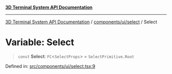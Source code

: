 [**3D Terminal System API Documentation**](../../../../README.md)

***

[3D Terminal System API Documentation](../../../../README.md) / [components/ui/select](../README.md) / Select

# Variable: Select

> `const` **Select**: `FC`\<`SelectProps`\> = `SelectPrimitive.Root`

Defined in: [src/components/ui/select.tsx:9](https://github.com/Dicommunitas/ThreeJS_Terminal_3D2/blob/3ee0fc36a3337518d3717231e10fb625cedcf942/src/components/ui/select.tsx#L9)
